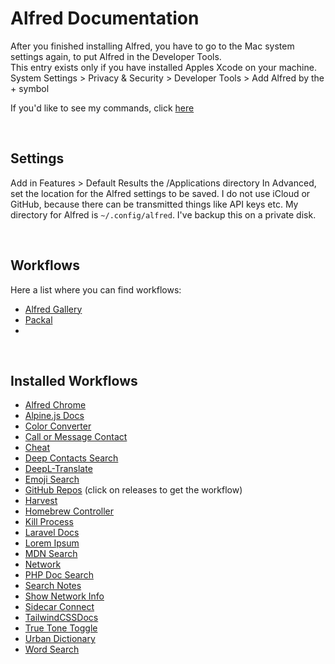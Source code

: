 # Alfred Documentation
After you finished installing Alfred, you have to go to the Mac system settings
again, to put Alfred in the Developer Tools.  
This entry exists only if you have installed Apples Xcode on your machine.  
System Settings > Privacy & Security > Developer Tools > Add Alfred by the + symbol

If you'd like to see my commands, click [here](alfred/docs/documentation.md)

<br>

## Settings
Add in Features > Default Results the /Applications directory
In Advanced, set the location for the Alfred settings to be saved.
I do not use iCloud or GitHub, because there can be transmitted things like API
keys etc. My directory for Alfred is `~/.config/alfred`. I've backup this on a
private disk.

<br>

## Workflows
Here a list where you can find workflows:
* [Alfred Gallery](https://alfred.app)
* [Packal](https://www.packal.org)
* []()

<br>

## Installed Workflows
* [Alfred Chrome](https://github.com/ShogunPanda/alfred-chrome)
* [Alpine.js Docs](https://github.com/Fadarrizz/alfred-alpinejs-docs)
* [Color Converter](https://www.packal.org/workflow/colors)
* [Call or Message Contact](https://github.com/c-stephens/Call-or-Message-Contact)
* [Cheat](https://github.com/wayneyaoo/alfred-cheat)
* [Deep Contacts Search](https://alfred.app/workflows/alfredapp/deep-contacts-search/)
* [DeepL-Translate](https://github.com/m9dfukc/deepl-alfred-workflow/tree/master)
* [Emoji Search](https://github.com/jsumners/alfred-emoji)
* [GitHub Repos](https://github.com/edgarjs/alfred-github-repos) (click on releases to get the workflow)
* [Harvest](https://github.com/andrejilderda/alfred-harvest)
* [Homebrew Controller](https://www.packal.org/workflow/homebrew-controller)
* [Kill Process](https://www.packal.org/workflow/kill-process)
* [Laravel Docs](https://github.com/tillkruss/alfred-laravel-docs)
* [Lorem Ipsum](https://github.com/tillkruss/alfred-lorem-ipsum)
* [MDN Search](https://github.com/gilbarbara/alfred-workflows/tree/main/mdn-search)
* [Network](https://github.com/mrodalgaard/alfred-network-workflow)
* [PHP Doc Search](https://www.packal.org/workflow/php-doc-search)
* [Search Notes](https://github.com/sballin/alfred-search-notes-app)
* [Show Network Info](https://github.com/jeppestaerk/alfred-show-network-info)
* [Sidecar Connect](https://github.com/kovstas/alfred-sidecar)
* [TailwindCSSDocs](https://github.com/clnt/alfred-tailwindcss-docs/tree/master)
* [True Tone Toggle](https://github.com/B3nnyL/alfred-true-tone-toggle)
* [Urban Dictionary](https://github.com/xilopaint/alfred-urban-dictionary/releases/tag/v2.7.0)
* [Word Search](https://github.com/jun6lee/Alfred-WordSearch)
